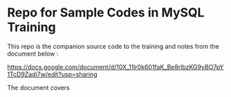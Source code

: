 # Repo for Sample Codes in MySQL Training

This repo is the companion source code to the training and notes from the document below :

https://docs.google.com/document/d/10X_11lr0k601faK_Be8rlbzKG9yBO7pY1TcD9Zadi7w/edit?usp=sharing 

The document covers 